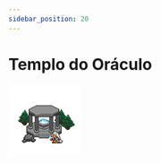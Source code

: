 ```yaml
---
sidebar_position: 20
---
```


# Templo do Oráculo
![Templo do Oráculo](https://raw.githubusercontent.com/Orna-Brasil/Assets/main/Edificios/oracle.png)